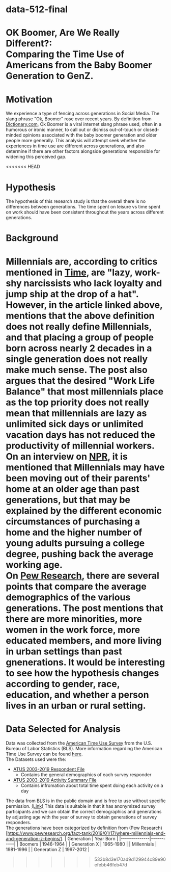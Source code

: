 # data-512-final
# OK Boomer, Are We Really Different?: <br>Comparing the Time Use of Americans from the Baby Boomer Generation to GenZ.  


# Motivation
We experience a type of fencing across generations in Social Media.  The slang phrase "Ok, Boomer" rose over recent years.  By definition from [Dictionary.com](https://www.dictionary.com/e/slang/ok-boomer/?itm_source=parsely-api), Ok Boomer is a viral internet slang phrase used, often in a humorous or ironic manner, to call out or dismiss out-of-touch or closed-minded opinions associated with the baby boomer generation and older people more generally.  This analysis will attempt seek whether the experiences in time use are different across generations, and also determine if there are other factors alongside generations responsible for widening this perceived gap.  

<<<<<<< HEAD

# Hypothesis
The hypothesis of this research study is that the overall there is no differences between generations.  The time spent on leisure vs time spent on work should have been consistent throughout the years across different generations.  


# Background
Millennials are, according to critics mentioned in [Time](https://time.com/4417064/millennial-ceo-success/), are "lazy, work-shy narcissists who lack loyalty and jump ship at the drop of a hat".  However, in the article linked above, mentions that the above definition does not really define Millennials, and that placing a group of people born across nearly 2 decades in a single generation does not really make much sense.  The post also argues that the desired "Work Life Balance" that most millennials place as the top priority does not really mean that millennials are lazy as unlimited sick days or unlimited vacation days has not reduced the productivity of millennial workers.  
On an interview on [NPR](https://www.npr.org/2019/10/03/766926986/why-all-those-criticisms-about-millennials-arent-necessarily-fair), it is mentioned that Millennials may have been moving out of their parents' home at an older age than past generations, but that may be explained by the different economic circumstances of purchasing a home and the higher number of young adults pursuing a college degree, pushing back the average working age.  
On [Pew Research](https://www.pewresearch.org/fact-tank/2018/03/16/how-millennials-compare-with-their-grandparents/#!7), there are several points that compare the average demographics of the various generations.  The post mentions that there are more minorities, more women in the work force, more educated members, and more living in urban settings than past gnenerations.  It would be interesting to see how the hypothesis changes according to gender, race, education, and whether a person lives in an urban or rural setting.  
=======
# Data Selected for Analysis
Data was collected from the [American Time Use Survey](https://www.bls.gov/tus/datafiles-0319.htm) from the U.S. Bureau of Labor Statistics (BLS).  More information regarding the American Time Use Survey can be found [here](https://www.bls.gov/tus/atususersguide.pdf).  
The Datasets used were the:
* [ATUS 2003-2019 Respondent File](https://www.bls.gov/tus/special.requests/atusresp-0319.zip)
  * Contains the general demographics of each survey responder
* [ATUS 2003-2019 Activity Summary File](https://www.bls.gov/tus/special.requests/atussum-0319.zip)
  * Contains infromation about total time spent doing each activity on a day

The data from BLS is in the public domain and is free to use without specific permission. [(Link)](https://www.bls.gov/bls/linksite.htm)
This data is suitable in that it has anonymized survey participants and we can obtain the correct demographics and generations by adjusting age with the year of survey to obtain generations of survey responders.  
The generations have been categorized by definition from (Pew Research)[https://www.pewresearch.org/fact-tank/2019/01/17/where-millennials-end-and-generation-z-begins/].
| Generation   | Year Born |
|--------------|-----------|
| Boomers      | 1946-1964 |
| Generation X | 1965-1980 |
| Millennials  | 1981-1996 |
| Generation Z | 1997-2012 |
>>>>>>> 533b8d3e170ad9d129944c89e90efebb46feb47d
